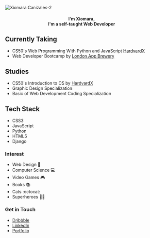 ![Xiomara Canizales-2](https://user-images.githubusercontent.com/53951477/200748965-978b747a-9107-458e-adae-302fdd33daa0.png)

<h4 align='center'>I'm Xiomara, <br>I'm a self-taught Web Developer</h4>

## Currently Taking
- CS50's Web Programming With Python and JavaScript [HardvardX](https://cs50.harvard.edu/web/2020/)
- Web Developer Bootcamp by [London App Brewery](https://www.udemy.com/course/the-complete-web-development-bootcamp/)

## Studies
- CS50's Introduction to CS by [HardvardX](https://cs50.harvard.edu/x/2022/)
- Graphic Design Specialization
- Basic of Web Development Coding Specialization

## Tech Stack
- CSS3
- JavaScript
- Python 
- HTML5 
- Django

### Interest
- Web Design 🎨
- Computer Science 💻
- Video Games 🎮
- Books 📚
- Cats :octocat:
- Superheroes 🦸‍♀️
 
### Get in Touch
- [Dribbble](https://dribbble.com/XiomaraCanizales)
- [LinkedIn](https://linkedin.com/in/https://www.linkedin.com/in/xiomara-canizales/) 
- [Portfolio](https://xiomaracanizales.github.io/portfolio/)
